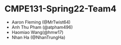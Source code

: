 # CMPE131-Spring22-Team4

- Aaron Fleming (@MrTwist64)
- Anh Thu Pham (@atpham496)
- Haomiao Wang(@hmw17)
- Nhan Ha (@NhanTrungHa)

